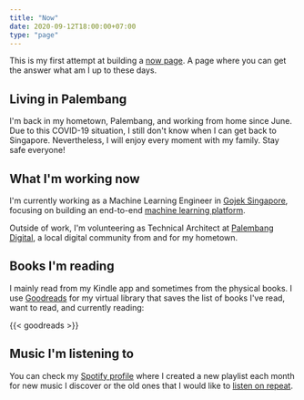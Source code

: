 ```yaml
---
title: "Now"
date: 2020-09-12T18:00:00+07:00
type: "page"
---
```


This is my first attempt at building a [now page](https://nownownow.com/about). A page where you can get the answer what am I up to these days.

<!-- TODO: Link to git commits for history. -->

## Living in Palembang

I'm back in my hometown, Palembang, and working from home since June. Due to this COVID-19 situation, I still don't know when I can get back to Singapore. Nevertheless, I will enjoy every moment with my family. Stay safe everyone!

## What I'm working now

I'm currently working as a Machine Learning Engineer in [Gojek Singapore](https://gojek.com/sg), focusing on building an end-to-end [machine learning platform](https://blog.gojekengineering.com/an-introduction-to-gojeks-machine-learning-platform-108968c85e64).

Outside of work, I'm volunteering as Technical Architect at [Palembang Digital](https://palembangdigital.org), a local digital community from and for my hometown.

## Books I'm reading

I mainly read from my Kindle app and sometimes from the physical books. I use [Goodreads](https://www.goodreads.com/user/show/6221521-arief-rahmansyah) for my virtual library that saves the list of books I've read, want to read, and currently reading:

{{< goodreads >}}

## Music I'm listening to

You can check my [Spotify profile](https://open.spotify.com/user/ariefrahmansyah) where I created a new playlist each month for new music I discover or the old ones that I would like to [listen on repeat](https://medium.com/your-life-your-voice/why-you-should-try-listening-on-repeat-513dc0565dea).
